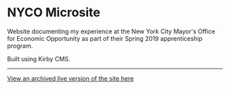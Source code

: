 # NYCO Microsite
Website documenting my experience at the New York City Mayor's Office for Economic Opportunity as part of their Spring 2019 apprenticeship program.

Built using Kirby CMS.

***

[View an archived live version of the site here](http://kevincadena.com/nyco/)